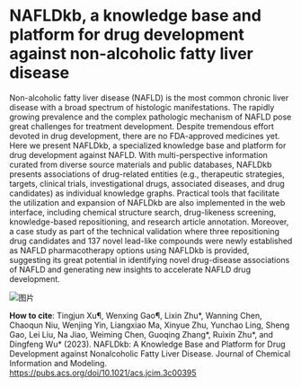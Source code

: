 # NAFLDkb, a knowledge base and platform for drug development against non-alcoholic fatty liver disease

Non-alcoholic fatty liver disease (NAFLD) is the most common chronic liver disease with a broad spectrum of histologic manifestations. The rapidly growing prevalence and the complex pathologic mechanism of NAFLD pose great challenges for treatment development. Despite tremendous effort devoted in drug development, there are no FDA-approved medicines yet. Here we present NAFLDkb, a specialized knowledge base and platform for drug development against NAFLD. With multi-perspective information curated from diverse source materials and public databases, NAFLDkb presents associations of drug-related entities (e.g., therapeutic strategies, targets, clinical trials, investigational drugs, associated diseases, and drug candidates) as individual knowledge graphs. Practical tools that facilitate the utilization and expansion of NAFLDkb are also implemented in the web interface, including chemical structure search, drug-likeness screening, knowledge-based repositioning, and research article annotation. Moreover, a case study as part of the technical validation where three repositioning drug candidates and 137 novel lead-like compounds were newly established as NAFLD pharmacotherapy options using NAFLDkb is provided, suggesting its great potential in identifying novel drug-disease associations of NAFLD and generating new insights to accelerate NAFLD drug development. 

![图片](https://user-images.githubusercontent.com/15136517/218362261-25077111-e062-4637-8e8f-76923b580de9.png)

**How to cite**: Tingjun Xu¶, Wenxing Gao¶, Lixin Zhu*, Wanning Chen, Chaoqun Niu, Wenjing Yin, Liangxiao Ma, Xinyue Zhu, Yunchao Ling, Sheng Gao, Lei Liu, Na Jiao, Weiming Chen, Guoqing Zhang*, Ruixin Zhu*, and Dingfeng Wu* (2023). NAFLDkb: A Knowledge Base and Platform for Drug Development against Nonalcoholic Fatty Liver Disease. Journal of Chemical Information and Modeling. https://pubs.acs.org/doi/10.1021/acs.jcim.3c00395
    
